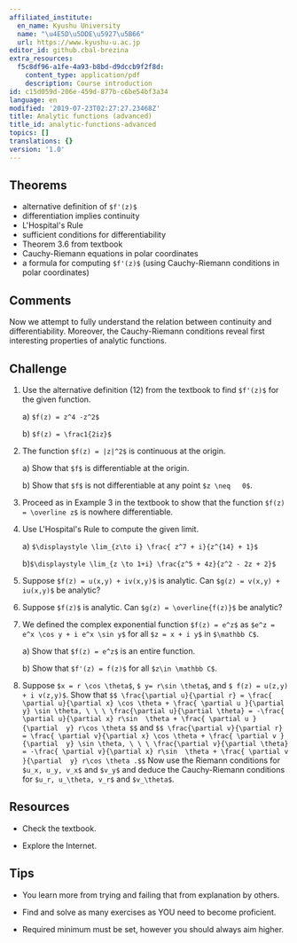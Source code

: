 ```yaml
---
affiliated_institute:
  en_name: Kyushu University
  name: "\u4E5D\u5DDE\u5927\u5B66"
  url: https://www.kyushu-u.ac.jp
editor_id: github.cbal-brezina
extra_resources:
  f5c8df96-a1fe-4a93-b8bd-d9dccb9f2f8d:
    content_type: application/pdf
    description: Course introduction
id: c15d059d-206e-459d-877b-c6be54bf3a34
language: en
modified: '2019-07-23T02:27:27.23468Z'
title: Analytic functions (advanced)
title_id: analytic-functions-advanced
topics: []
translations: {}
version: '1.0'
---
```




## Theorems

- alternative definition of `$f'(z)$`
- differentiation implies continuity
- L'Hospital's Rule
- sufficient conditions for differentiability
- Theorem 3.6 from textbook
- Cauchy-Riemann equations in polar coordinates
- a formula for computing `$f'(z)$` (using Cauchy-Riemann conditions in polar coordinates)


## Comments

Now we attempt to fully understand the relation between continuity and differentiability. Moreover, the Cauchy-Riemann conditions reveal first interesting properties of analytic functions.  





## Challenge

1.  Use the alternative definition (12) from the textbook to find `$f'(z)$` for the given function.

    a) `$f(z) = z^4 -z^2$`

    b) `$f(z) = \frac1{2iz}$`
    
2. The function `$f(z) = |z|^2$` is continuous at the origin.

    a) Show that `$f$` is differentiable at the origin.
    
    b) Show that `$f$` is not differentiable at any point `$z \neq   0$`.
    
3. Proceed as in Example 3 in the textbook to show that the  function `$f(z) = \overline z$` is nowhere differentiable.

4. Use L'Hospital's Rule to compute the given limit.

    a) `$\displaystyle \lim_{z\to i} \frac{ z^7 + i}{z^{14} + 1}$`
    
    b)`$\displaystyle \lim_{z \to 1+i} \frac{z^5 + 4z}{z^2 - 2z + 2}$`
    
5.  Suppose `$f(z) = u(x,y) + iv(x,y)$` is analytic. Can `$g(z) = v(x,y) + iu(x,y)$` be analytic?

6. Suppose `$f(z)$` is analytic. Can `$g(z) = \overline{f(z)}$` be analytic?
   
7. We defined the complex exponential function `$f(z) = e^z$` as  `$e^z = e^x \cos y + i e^x \sin y$` for all `$z = x + i y$` in `$\mathbb C$`.    

    a) Show that `$f(z) = e^z$` is an entire function.
    
    b) Show that `$f'(z) = f(z)$` for all `$z\in \mathbb C$`.
    
8. Suppose `$x = r \cos \theta$`, `$ y= r\sin \theta$`, and `$ f(z) = u(z,y) + i v(z,y)$`. Show that 
   `$$ \frac{\partial u}{\partial r} = \frac{ \partial u}{\partial x} \cos \theta + \frac{ \partial u }{\partial  y} \sin \theta, \ \ \ \frac{\partial u}{\partial \theta} = -\frac{ \partial u}{\partial x} r\sin  \theta + \frac{ \partial u }{\partial  y} r\cos \theta $$`
and 
`$$ \frac{\partial v}{\partial r} = \frac{ \partial v}{\partial x} \cos \theta + \frac{ \partial v }{\partial  y} \sin \theta, \ \ \ \frac{\partial v}{\partial \theta} = -\frac{ \partial v}{\partial x} r\sin  \theta + \frac{ \partial v }{\partial  y} r\cos \theta .$$`
Now use the Riemann conditions for `$u_x, u_y, v_x$` and `$v_y$` and deduce the Cauchy-Riemann conditions for `$u_r, u_\theta, v_r$` and `$v_\theta$`.

## Resources

- Check the textbook.


- Explore the Internet.


## Tips


- You learn more from trying and failing that from  explanation by others.

- Find and solve as many exercises as YOU need to become proficient.

- Required minimum must be set, however you should always aim higher.






